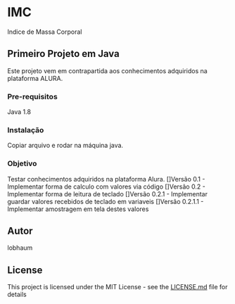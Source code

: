# IMC 

Indice de Massa Corporal

## Primeiro Projeto em Java

Este projeto vem em contrapartida  aos conhecimentos adquiridos na plataforma ALURA.

### Pre-requisitos

Java 1.8

### Instalação

Copiar arquivo e rodar na máquina java.

### Objetivo

Testar conhecimentos adquiridos na plataforma Alura.
[]Versão 0.1     - Implementar forma de calculo com valores via código
[]Versão 0.2     - Implementar forma de leitura de teclado
[]Versão 0.2.1   - Implementar guardar valores recebidos de teclado em variaveis
[]Versão 0.2.1.1 - Implementar amostragem em tela destes valores

## Autor

lobhaum

## License

This project is licensed under the MIT License - see the [LICENSE.md](LICENSE.md) file for details
